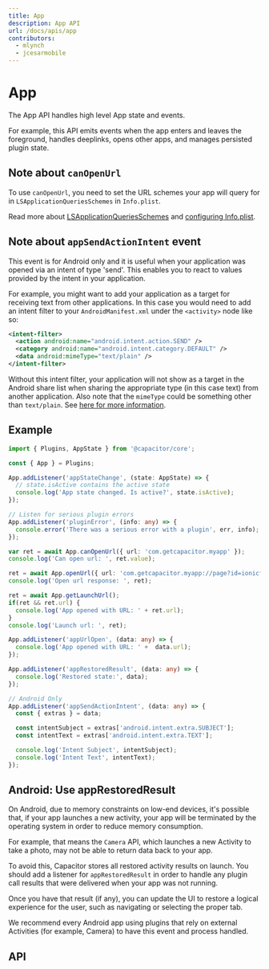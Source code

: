 ```yaml
---
title: App
description: App API
url: /docs/apis/app
contributors:
  - mlynch
  - jcesarmobile
---
```


<plugin-platforms platforms="pwa,ios,android,electron"></plugin-platforms>

# App

The App API handles high level App state and events.

For example, this API emits events when the app enters and leaves the foreground, handles
deeplinks, opens other apps, and manages persisted plugin state.

<plugin-api index="true" name="app"></plugin-api>

## Note about `canOpenUrl`

To use `canOpenUrl`, you need to set the URL schemes your app will query for in `LSApplicationQueriesSchemes` in `Info.plist`.

Read more about [LSApplicationQueriesSchemes](https://developer.apple.com/library/content/documentation/General/Reference/InfoPlistKeyReference/Articles/LaunchServicesKeys.html#//apple_ref/doc/uid/TP40009250-SW14) and [configuring Info.plist](../ios/configuration).

## Note about `appSendActionIntent` event 
This event is for Android only and it is useful when your application was opened via an intent of type 'send'. This enables you to react to values provided by the intent in your application. 

For example, you might want to add your application as a target for receiving text from other applications. In this case you would need to add an intent filter to your `AndroidManifest.xml` under the `<activity>` node like so:

```xml
<intent-filter>
  <action android:name="android.intent.action.SEND" />
  <category android:name="android.intent.category.DEFAULT" />
  <data android:mimeType="text/plain" />
</intent-filter>
```

Without this intent filter, your application will not show as a target in the Android share list when sharing the appropriate type (in this case text) from another application.
Also note that the `mimeType` could be something other than `text/plain`. See [here for more information](https://developer.android.com/guide/topics/manifest/data-element#mime).

## Example

```typescript
import { Plugins, AppState } from '@capacitor/core';

const { App } = Plugins;

App.addListener('appStateChange', (state: AppState) => {
  // state.isActive contains the active state
  console.log('App state changed. Is active?', state.isActive);
});

// Listen for serious plugin errors
App.addListener('pluginError', (info: any) => {
  console.error('There was a serious error with a plugin', err, info);
});

var ret = await App.canOpenUrl({ url: 'com.getcapacitor.myapp' });
console.log('Can open url: ', ret.value);

ret = await App.openUrl({ url: 'com.getcapacitor.myapp://page?id=ionicframework' });
console.log('Open url response: ', ret);

ret = await App.getLaunchUrl();
if(ret && ret.url) {
  console.log('App opened with URL: ' + ret.url);
}
console.log('Launch url: ', ret);

App.addListener('appUrlOpen', (data: any) => {
  console.log('App opened with URL: ' +  data.url);
});

App.addListener('appRestoredResult', (data: any) => {
  console.log('Restored state:', data);
});

// Android Only
App.addListener('appSendActionIntent', (data: any) => {
  const { extras } = data;

  const intentSubject = extras['android.intent.extra.SUBJECT'];
  const intentText = extras['android.intent.extra.TEXT'];

  console.log('Intent Subject', intentSubject);
  console.log('Intent Text', intentText);
});
```

## Android: Use appRestoredResult

On Android, due to memory constraints on low-end devices, it's possible that, if your app launches a new activity, your app will be terminated by the operating system
in order to reduce memory consumption. 

For example, that means the `Camera` API, which launches a new Activity to take a photo, may not be able to return data back to your app.

To avoid this, Capacitor stores all restored activity results on launch. You should add a listener for `appRestoredResult` in order to handle any 
plugin call results that were delivered when your app was not running.

Once you have that result (if any), you can update the UI to restore a logical experience for the user, such as navigating or selecting the proper tab.

We recommend every Android app using plugins that rely on external Activities (for example, Camera) to have this event and process handled.

## API

<plugin-api name="app"></plugin-api>